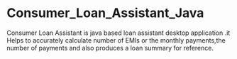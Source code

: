 # Consumer_Loan_Assistant_Java
Consumer Loan Assistant is java based loan assistant desktop application .it Helps to accurately calculate number of EMIs or the monthly payments,the number of payments and also produces a loan summary for reference.
